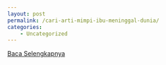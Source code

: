 ```yaml
---
layout: post
permalink: /cari-arti-mimpi-ibu-meninggal-dunia/
categories:
    - Uncategorized
---
```


[Baca Selengkapnya](/04)